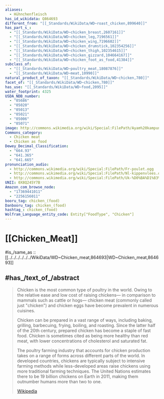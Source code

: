 ```yaml
---
aliases:
  - Hühnchenfleisch
has_id_wikidata: Q864693
different_from: "[[_Standards/WikiData/WD~roast_chicken,899640]]"
has_part_s_:
  - "[[_Standards/WikiData/WD~chicken_breast,2607161]]"
  - "[[_Standards/WikiData/WD~chicken_leg,7196561]]"
  - "[[_Standards/WikiData/WD~chicken_wing,7196602]]"
  - "[[_Standards/WikiData/WD~chicken_drumstick,102354256]]"
  - "[[_Standards/WikiData/WD~chicken_thigh,102354615]]"
  - "[[_Standards/WikiData/WD~chicken_gizzard,104664167]]"
  - "[[_Standards/WikiData/WD~chicken_foot_as_food,41384]]"
subclass_of:
  - "[[_Standards/WikiData/WD~poultry_meat,18087876]]"
  - "[[_Standards/WikiData/WD~meat,10990]]"
natural_product_of_taxon: "[[_Standards/WikiData/WD~chicken,780]]"
facet_of: "[[_Standards/WikiData/WD~chicken,780]]"
has_use: "[[_Standards/WikiData/WD~food,2095]]"
water_footprint: 4325
USDA_NDB_number:
  - "05686"
  - "05020"
  - "05013"
  - "05021"
  - "05006"
  - "05071"
image: http://commons.wikimedia.org/wiki/Special:FilePath/Ayam%20kampung%20free%20range%20chicken%20meat%20Indonesia.JPG
Commons_category:
  - Chicken meat
  - Chicken as food
Dewey_Decimal_Classification:
  - "664.93"
  - "641.365"
  - "641.665"
pronunciation_audio:
  - http://commons.wikimedia.org/wiki/Special:FilePath/Fr-poulet.ogg
  - http://commons.wikimedia.org/wiki/Special:FilePath/Nl-kippenvlees.ogg
  - http://commons.wikimedia.org/wiki/Special:FilePath/Uk-%D0%BA%D1%83%D1%80%D1%8F%D1%82%D0%B8%D0%BD%D0%B0.ogg
UNII: 0X8Q245Y7B
Amazon_com_browse_node:
  - "17369441011"
  - "2256156011"
booru_tag: chicken_(food)
Danbooru_tag: chicken_(food)
hashtag_: chicken_(food)
Wolfram_Language_entity_code: Entity["FoodType", "Chicken"]
---
```


# [[Chicken_Meat]] 

#is_/same_as :: [[../../../../../../WikiData/WD~Chicken_meat,864693|WD~Chicken_meat,864693]] 

## #has_/text_of_/abstract 

> Chicken is the most common type of poultry in the world. 
> Owing to the relative ease and low cost of raising chickens—
> in comparison to mammals such as cattle or hogs—
> chicken meat (commonly called just "chicken") and chicken eggs 
> have become prevalent in numerous cuisines.
>
> Chicken can be prepared in a vast range of ways, including baking, grilling, barbecuing, frying, boiling, and roasting. Since the latter half of the 20th century, prepared chicken has become a staple of fast food. Chicken is sometimes cited as being more healthy than red meat, with lower concentrations of cholesterol and saturated fat.
>
> The poultry farming industry that accounts for chicken production takes on a range of forms across different parts of the world. In developed countries, chickens are typically subject to intensive farming methods while less-developed areas raise chickens using more traditional farming techniques. The United Nations estimates there to be 19 billion chickens on Earth in 2011, making them outnumber humans more than two to one.
>
> [Wikipedia](https://en.wikipedia.org/wiki/Chicken%20as%20food) 

